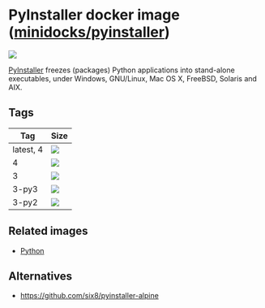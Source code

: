 PyInstaller docker image ([minidocks/pyinstaller](https://hub.docker.com/r/minidocks/pyinstaller))
==================================================================================================

![](https://www.pyinstaller.org/_images/pyinstaller-draft1c-header-trans.png)

[PyInstaller](https://www.pyinstaller.org/) freezes (packages) Python
applications into stand-alone executables, under Windows, GNU/Linux, Mac OS X,
FreeBSD, Solaris and AIX.

Tags
----

| Tag       | Size                                                                                                                |
|-----------|---------------------------------------------------------------------------------------------------------------------|
| latest, 4 | ![](https://img.shields.io/docker/image-size/minidocks/pyinstaller/latest?style=flat-square&logo=docker&label=size) |
| 4         | ![](https://img.shields.io/docker/image-size/minidocks/pyinstaller/4?style=flat-square&logo=docker&label=size) |
| 3         | ![](https://img.shields.io/docker/image-size/minidocks/pyinstaller/3?style=flat-square&logo=docker&label=size)      |
| 3-py3     | ![](https://img.shields.io/docker/image-size/minidocks/pyinstaller/3-py3?style=flat-square&logo=docker&label=size)  |
| 3-py2     | ![](https://img.shields.io/docker/image-size/minidocks/pyinstaller/3-py2?style=flat-square&logo=docker&label=size)  |

Related images
--------------

-   [Python](https://github.com/minidocks/python)

Alternatives
------------

-   https://github.com/six8/pyinstaller-alpine
